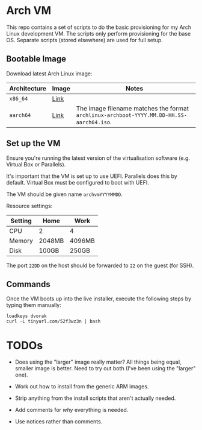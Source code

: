 # Arch VM

This repo contains a set of scripts to do the basic provisioning for my
Arch Linux development VM. The scripts only perform provisioning for the base
OS. Separate scripts (stored elsewhere) are used for full setup.

## Bootable Image

Download latest Arch Linux image:

| Architecture | Image                                                               | Notes |
| ---          | ---                                                                 | ---   |
| `x86_64`     | [Link](https://www.archlinux.org/download/)                         |       |
| `aarch64`    | [Link](https://pkgbuild.com/~tpowa/archboot-images/aarch64/latest/) | The image filename matches the format `archlinux-archboot-YYYY.MM.DD-HH.SS-aarch64.iso`. |

## Set up the VM

Ensure you're running the latest version of the virtualisation software (e.g.
Virtual Box or Parallels).

It's important that the VM is set up to use UEFI. Parallels does this by
default. Virtual Box must be configured to boot with UEFI.

The VM should be given name `archvmYYYYMMDD`.

Resource settings:

| Setting | Home   | Work   |
| ---     | ---    | ---    |
| CPU     | 2      | 4      |
| Memory  | 2048MB | 4096MB |
| Disk    | 100GB  | 250GB  |

The port `22DD` on the host should be forwarded to `22` on the guest (for SSH).

## Commands

Once the VM boots up into the live installer, execute the following steps by
typing them manually:

```
loadkeys dvorak
curl -L tinyurl.com/52f3wz3n | bash
```

# TODOs

- Does using the "larger" image really matter? All things being equal, smaller
  image is better. Need to try out both (I've been using the "larger" one).

- Work out how to install from the generic ARM images.

- Strip anything from the install scripts that aren't actually needed.

- Add comments for _why_ everything is needed.

- Use notices rather than comments.
